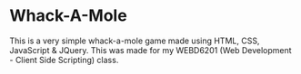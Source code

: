 # Whack-A-Mole
This is a very simple whack-a-mole game made using HTML, CSS, JavaScript & JQuery.
This was made for my WEBD6201 (Web Development - Client Side Scripting) class.
